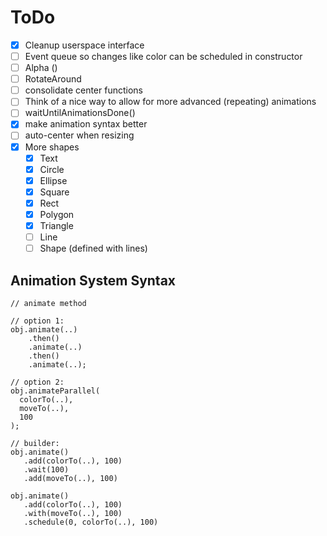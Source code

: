 # ToDo

- [X] Cleanup userspace interface
- [ ] Event queue so changes like color can be scheduled in constructor
- [ ] Alpha ()
- [ ] RotateAround
- [ ] consolidate center functions
- [ ] Think of a nice way to allow for more advanced (repeating) animations
- [ ] waitUntilAnimationsDone()
- [X] make animation syntax better
- [ ] auto-center when resizing
- [X] More shapes
    - [x] Text
    - [x] Circle
    - [x] Ellipse
    - [x] Square
    - [x] Rect
    - [X] Polygon
    - [X] Triangle
    - [ ] Line
    - [ ] Shape (defined with lines)

## Animation System Syntax

```
// animate method

// option 1:
obj.animate(..)
    .then()
    .animate(..)
    .then()
    .animate(..);

// option 2:
obj.animateParallel(
  colorTo(..),
  moveTo(..),
  100
);

// builder:
obj.animate()
   .add(colorTo(..), 100)
   .wait(100)
   .add(moveTo(..), 100)

obj.animate()
   .add(colorTo(..), 100)
   .with(moveTo(..), 100)
   .schedule(0, colorTo(..), 100)

```